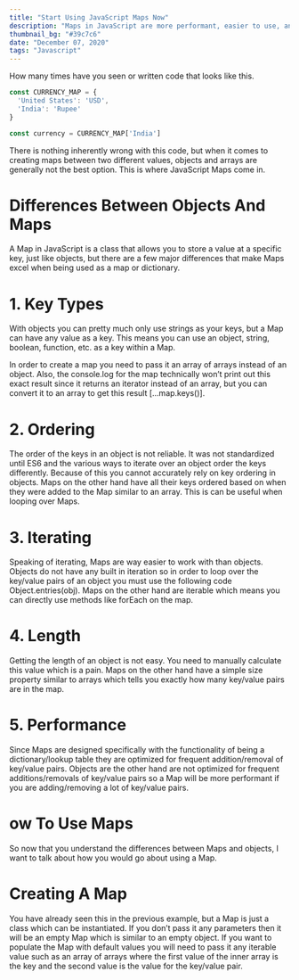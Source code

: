 ```yaml
---
title: "Start Using JavaScript Maps Now"
description: "Maps in JavaScript are more performant, easier to use, and better equipped than JavaScript objects."
thumbnail_bg: "#39c7c6"
date: "December 07, 2020"
tags: "Javascript"
---
```


How many times have you seen or written code that looks like this.

```javascript
const CURRENCY_MAP = {
  'United States': 'USD',
  'India': 'Rupee' 
}

const currency = CURRENCY_MAP['India']
```


There is nothing inherently wrong with this code, but when it comes to creating maps between two different values, objects and arrays are generally not the best option. This is where JavaScript Maps come in.

# Differences Between Objects And Maps

A Map in JavaScript is a class that allows you to store a value at a specific key, just like objects, but there are a few major differences that make Maps excel when being used as a map or dictionary.

# 1. Key Types

With objects you can pretty much only use strings as your keys, but a Map can have any value as a key. This means you can use an object, string, boolean, function, etc. as a key within a Map.

In order to create a map you need to pass it an array of arrays instead of an object. Also, the console.log for the map technically won’t print out this exact result since it returns an iterator instead of an array, but you can convert it to an array to get this result [...map.keys()].

# 2. Ordering
The order of the keys in an object is not reliable. It was not standardized until ES6 and the various ways to iterate over an object order the keys differently. Because of this you cannot accurately rely on key ordering in objects. Maps on the other hand have all their keys ordered based on when they were added to the Map similar to an array. This is can be useful when looping over Maps.

# 3. Iterating
Speaking of iterating, Maps are way easier to work with than objects. Objects do not have any built in iteration so in order to loop over the key/value pairs of an object you must use the following code Object.entries(obj). Maps on the other hand are iterable which means you can directly use methods like forEach on the map.

# 4. Length
Getting the length of an object is not easy. You need to manually calculate this value which is a pain. Maps on the other hand have a simple size property similar to arrays which tells you exactly how many key/value pairs are in the map.

# 5. Performance
Since Maps are designed specifically with the functionality of being a dictionary/lookup table they are optimized for frequent addition/removal of key/value pairs. Objects are the other hand are not optimized for frequent additions/removals of key/value pairs so a Map will be more performant if you are adding/removing a lot of key/value pairs.

# ow To Use Maps
So now that you understand the differences between Maps and objects, I want to talk about how you would go about using a Map.

# Creating A Map
You have already seen this in the previous example, but a Map is just a class which can be instantiated. If you don’t pass it any parameters then it will be an empty Map which is similar to an empty object. If you want to populate the Map with default values you will need to pass it any iterable value such as an array of arrays where the first value of the inner array is the key and the second value is the value for the key/value pair.
